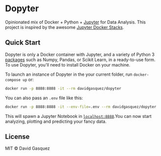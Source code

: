 # Dopyter

Opinionated mix of Docker + Python + [Jupyter][jupyter] for Data Analysis. This
project is inspired by the awesome [Jupyter Docker Stacks][docker-stacks].

## Quick Start

Dopyter is only a Docker container with Jupyter, and a variety
of Python 3 [packages][packages] such as Numpy, Pandas, or Scikit Learn, in a
ready-to-use form. To use Dopyter, you'll need to install Docker on your
machine.

To launch an instance of Dopyter in the your current folder, run
`docker-compose up` or:

```bash
docker run -p 8888:8888 -it --rm davidgasquez/dopyter
```

You can also pass an `.env` file like this:

```bash
docker run -p 8888:8888 -it --env-file=.env --rm davidgasquez/dopyter
```

This will spawn a Jupyter Notebook in [`localhost:8888`][lh].You can now start
analyzing, plotting and predicting your fancy data.

[jupyter]: http://jupyter.org/
[docker-stacks]: https://github.com/jupyter/docker-stacks
[lh]: http://localhost:8888/
[packages]: requirements.yml

## License

MIT © David Gasquez
